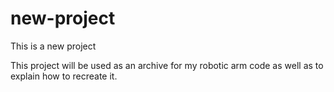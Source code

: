 # new-project
This is a new project

This project will be used as an archive for my robotic arm code as well as to explain how to recreate it.
